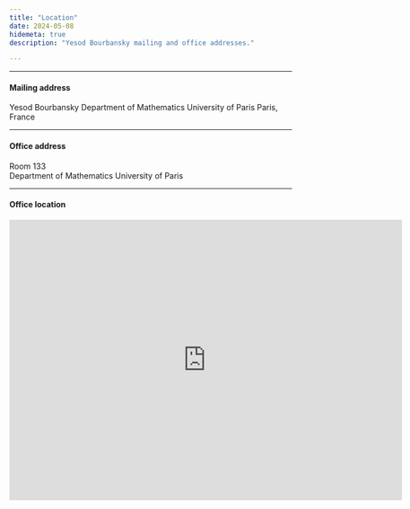 ```yaml
---
title: "Location"
date: 2024-05-08
hidemeta: true
description: "Yesod Bourbansky mailing and office addresses."

---
```


---

#### Mailing address

Yesod Bourbansky
Department of Mathematics 
University of Paris
Paris, France

---

#### Office address

Room 133  
Department of Mathematics
University of Paris

---

#### Office location

<iframe src="https://www.google.com/maps/embed?pb=!1m18!1m12!1m3!1d10470.896334563153!2d12.085487114429176!3d48.99680799095555!2m3!1f0!2f0!3f0!3m2!1i1024!2i768!4f13.1!3m3!1m2!1s0x479fc1126394f30f%3A0xb4c5000594ee5334!2sUniversity%20of%20Regensburg!5e0!3m2!1sen!2sus!4v1714871932562!5m2!1sen!2sus" 
width="700" height="500" style="border:0;" allowfullscreen="" loading="lazy"></iframe>


